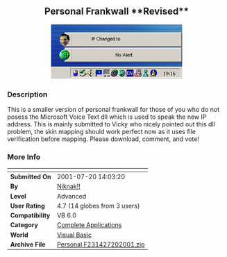 ﻿<div align="center">

## Personal Frankwall \*\*Revised\*\*

<img src="PIC200172098501299.jpg">
</div>

### Description

This is a smaller version of personal frankwall for those of you who do not posess the Microsoft Voice Text dll which is used to speak the new IP address. This is mainly submitted to Vicky who nicely pointed out this dll problem, the skin mapping should work perfect now as it uses file verification before mapping. Please download, comment, and vote!
 
### More Info
 


<span>             |<span>
---                |---
**Submitted On**   |2001-07-20 14:03:20
**By**             |[Niknak\!\!](https://github.com/Planet-Source-Code/PSCIndex/blob/master/ByAuthor/niknak.md)
**Level**          |Advanced
**User Rating**    |4.7 (14 globes from 3 users)
**Compatibility**  |VB 6\.0
**Category**       |[Complete Applications](https://github.com/Planet-Source-Code/PSCIndex/blob/master/ByCategory/complete-applications__1-27.md)
**World**          |[Visual Basic](https://github.com/Planet-Source-Code/PSCIndex/blob/master/ByWorld/visual-basic.md)
**Archive File**   |[Personal F231427202001\.zip](https://github.com/Planet-Source-Code/niknak-personal-frankwall-revised__1-25248/archive/master.zip)








